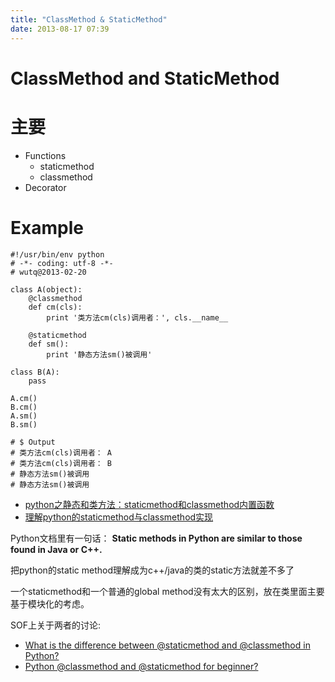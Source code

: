 ```yaml
---
title: "ClassMethod & StaticMethod"
date: 2013-08-17 07:39
---
```



# ClassMethod and StaticMethod #

# 主要 #

* Functions
	* staticmethod
	* classmethod
* Decorator

# Example #

	#!/usr/bin/env python
	# -*- coding: utf-8 -*-
	# wutq@2013-02-20

	class A(object):
	    @classmethod
	    def cm(cls):
	        print '类方法cm(cls)调用者：', cls.__name__

	    @staticmethod
	    def sm():
	        print '静态方法sm()被调用'

	class B(A):
	    pass

	A.cm()
	B.cm()
	A.sm()
	B.sm()

	# $ Output
	# 类方法cm(cls)调用者： A
	# 类方法cm(cls)调用者： B
	# 静态方法sm()被调用
	# 静态方法sm()被调用


* [python之静态和类方法：staticmethod和classmethod内置函数](http://blog.csdn.net/qigan30125/article/details/7550338)
* [理解python的staticmethod与classmethod实现](http://luozhaoyu.iteye.com/blog/1506376)

Python文档里有一句话：
**Static methods in Python are similar to those found in Java or C++.**

把python的static method理解成为c++/java的类的static方法就差不多了

一个staticmethod和一个普通的global method没有太大的区别，放在类里面主要基于模块化的考虑。

SOF上关于两者的讨论:

* [What is the difference between @staticmethod and @classmethod in Python?](http://stackoverflow.com/questions/136097/what-is-the-difference-between-staticmethod-and-classmethod-in-python)
* [Python @classmethod and @staticmethod for beginner?](http://stackoverflow.com/questions/12179271/python-classmethod-and-staticmethod-for-beginner)

